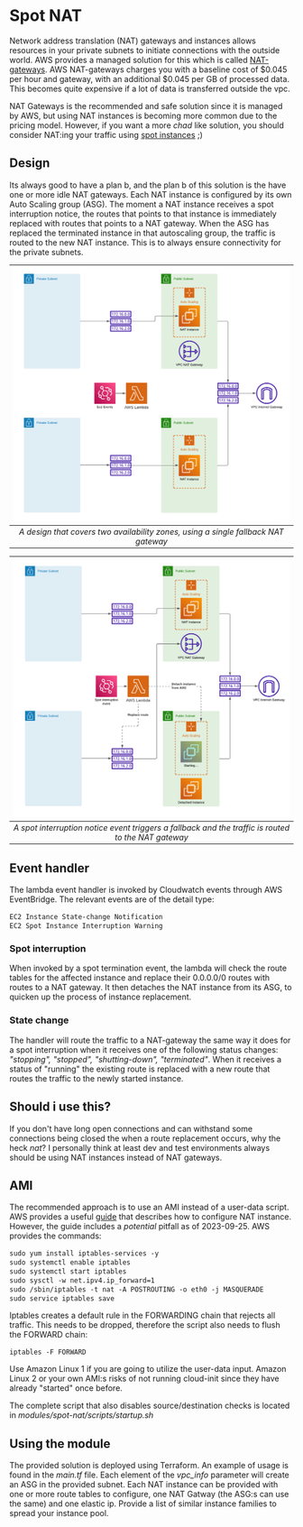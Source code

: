 # Spot NAT
Network address translation (NAT) gateways and instances allows resources in your private subnets to initiate connections with the outside world. AWS provides a managed solution for this which is called [NAT-gateways](https://docs.aws.amazon.com/vpc/latest/userguide/vpc-nat-gateway.html). AWS NAT-gateways charges you with a baseline cost of $0.045 per hour and gateway, with an additional $0.045 per GB of processed data. This becomes quite expensive if a lot of data is transferred outside the vpc.

NAT Gateways is the recommended and safe solution since it is managed by AWS, but using NAT instances is becoming more common due to the pricing model. However, if you want a more _chad_ like solution, you should consider NAT:ing your traffic using [spot instances](https://docs.aws.amazon.com/AWSEC2/latest/UserGuide/using-spot-instances.html) ;)

## Design
Its always good to have a plan b, and the plan b of this solution is the have one or more idle NAT gateways. Each NAT instance is configured by its own Auto Scaling group (ASG). The moment a NAT instance receives a spot interruption notice, the routes that points to that instance is immediately replaced with routes that points to a NAT gateway. When the ASG has replaced the terminated instance in that autoscaling group, the traffic is routed to the new NAT instance. This is to always ensure connectivity for the private subnets.

| ![Design](images/design.png) | 
|:--:| 
| *A design that covers two availability zones, using a single fallback NAT gateway* |

| ![Design](images/fallback.png) | 
|:--:| 
| *A spot interruption notice event triggers a fallback and the traffic is routed to the NAT gateway* |

## Event handler
The lambda event handler is invoked by Cloudwatch events through AWS EventBridge. The relevant events are of the detail type:
```
EC2 Instance State-change Notification
EC2 Spot Instance Interruption Warning
```

### Spot interruption
When invoked by a spot termination event, the lambda will check the route tables for the affected instance and replace their 0.0.0.0/0 routes with routes to a NAT gateway. It then detaches the NAT instance from its ASG, to quicken up the process of instance replacement.

### State change
The handler will route the traffic to a NAT-gateway the same way it does for a spot interruption when it receives one of the following status changes: _"stopping", "stopped", "shutting-down", "terminated"_. When it receives a status of "running" the existing route is replaced with a new route that routes the traffic to the newly started instance.

## Should i use this?
If you don't have long open connections and can withstand some connections being closed the when a route replacement occurs, why the heck _nat_?
I personally think at least dev and test environments always should be using NAT instances instead of NAT gateways.

## AMI
The recommended approach is to use an AMI instead of a user-data script. AWS provides a useful [guide](https://docs.aws.amazon.com/vpc/latest/userguide/VPC_NAT_Instance.html) that describes how to configure NAT instance. However, the guide includes a _potential_ pitfall as of 2023-09-25. AWS provides the commands:
```
sudo yum install iptables-services -y
sudo systemctl enable iptables
sudo systemctl start iptables
sudo sysctl -w net.ipv4.ip_forward=1
sudo /sbin/iptables -t nat -A POSTROUTING -o eth0 -j MASQUERADE
sudo service iptables save
```

Iptables creates a default rule in the FORWARDING chain that rejects all traffic. This needs to be dropped, therefore the script also needs to flush the FORWARD chain:
```
iptables -F FORWARD
```

Use Amazon Linux 1 if you are going to utilize the user-data input. Amazon Linux 2 or your own AMI:s risks of not running cloud-init since they have already "started" once before.

The complete script that also disables source/destination checks is located in _modules/spot-nat/scripts/startup.sh_

## Using the module
The provided solution is deployed using Terraform. An example of usage is found in the _main.tf_ file. Each element of the _vpc_info_ parameter will create an ASG in the provided subnet. Each NAT instance can be provided with one or more route tables to configure, one NAT Gatway (the ASG:s can use the same) and one elastic ip. Provide a list of similar instance families to spread your instance pool.